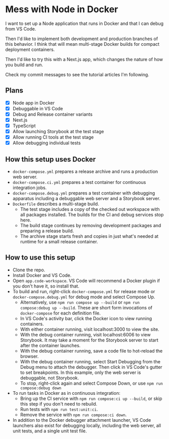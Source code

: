 # Mess with Node in Docker

I want to set up a Node application that runs in Docker and that I can debug from VS Code.

Then I'd like to implement both development and production branches of this behavior. I think that will mean multi-stage Docker builds for compact deployment containers.

Then I'd like to try this with a Next.js app, which changes the nature of how you build and run.

Check my commit messages to see the tutorial articles I'm following.

## Plans

- [x] Node app in Docker
- [x] Debuggable in VS Code
- [x] Debug and Release container variants
- [x] Next.js
- [x] TypeScript
- [x] Allow launching Storybook at the test stage
- [x] Allow running CI tools at the test stage
- [x] Allow debugging individual tests

## How this setup uses Docker

- `docker-compose.yml` prepares a release archive and runs a production web server.
- `docker-compose.ci.yml` prepares a test container for continuous integration jobs.
- `docker-compose.debug.yml` prepares a test container with debugging apparatus including a debuggable web server and a Storybook server.
- `Dockerfile` describes a multi-stage build.
    - The test stage includes a copy of the checked out workspace with all packages installed. The builds for the CI and debug services stop here.
    - The build stage continues by removing development packages and preparing a release build.
    - The archive stage starts fresh and copies in just what's needed at runtime for a small release container.

## How to use this setup

- Clone the repo.
- Install Docker and VS Code.
- Open `app.code-workspace`. VS Code will recommend a Docker plugin if you don't have it, so install that.
- To build and run, right-click `docker-compose.yml` for release mode or `docker-compose.debug.yml` for debug mode and select Compose Up.
    - Alternatively, use `npm run compose up --build` or `npm run compose:debug up --build`. These are short form invocations of `docker-compose` for each definition file.
    - In VS Code's activity bar, click the Docker icon to view running containers.
    - With either container running, visit localhost:3000 to view the site.
    - With the debug container running, visit localhost:6006 to view Storybook. It may take a moment for the Storybook server to start after the container launches.
    - With the debug container running, save a code file to hot-reload the browser.
    - With the debug container running, select Start Debugging from the Debug menu to attach the debugger. Then click in VS Code's gutter to set breakpoints. In this example, only the web server is debuggable, not Storybook.
    - To stop, right-click again and select Compose Down, or use `npm run compose:debug down`
- To run tasks in Docker as in continuous integration:
    - Bring up the CI service with `npm run compose:ci up --build`, or skip this step if you don't need to rebuild.
    - Run tests with `npm run test:unit:ci`.
    - Remove the service with `npm run compose:ci down`.
- In addition to the Docker debugger attachment launcher, VS Code launchers also exist for debugging locally, including the web server, all unit tests, and a single unit test file.

